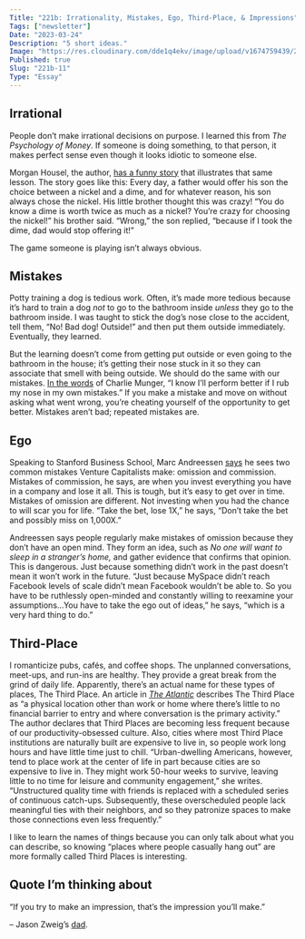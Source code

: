```yaml
---
Title: "221b: Irrationality, Mistakes, Ego, Third-Place, & Impressions"
Tags: ["newsletter"]
Date: "2023-03-24"
Description: "5 short ideas."
Image: "https://res.cloudinary.com/dde1q4ekv/image/upload/v1674759439/221b_OG_ifioi4.png"
Published: true
Slug: "221b-11"
Type: "Essay"
---
```

## Irrational

People don’t make irrational decisions on purpose. I learned this from *The Psychology of Money*. If someone is doing something, to that person, it makes perfect sense even though it looks idiotic to someone else.

Morgan Housel, the author, [has a funny story](https://open.spotify.com/episode/1ELrw8BuYVfEh3xHAZof0q?si=8bd6b1a16c0f4853) that illustrates that same lesson. The story goes like this: Every day, a father would offer his son the choice between a nickel and a dime, and for whatever reason, his son always chose the nickel. His little brother thought this was crazy! “You do know a dime is worth twice as much as a nickel? You’re crazy for choosing the nickel!” his brother said. “Wrong,” the son replied, “because if I took the dime, dad would stop offering it!”

The game someone is playing isn’t always obvious.

## Mistakes

Potty training a dog is tedious work. Often, it’s made more tedious because it’s hard to train a dog *not* to go to the bathroom inside *unless* they go to the bathroom inside. I was taught to stick the dog’s nose close to the accident, tell them, “No! Bad dog! Outside!” and then put them outside immediately. Eventually, they learned.

But the learning doesn’t come from getting put outside or even going to the bathroom in the house; it’s getting their nose stuck in it so they can associate that smell with being outside. We should do the same with our mistakes. [In the words](https://open.spotify.com/episode/2QTLimXIzpJPrsXbubtgJt?si=8a8a86629a6349e1) of Charlie Munger, “I know I’ll perform better if I rub my nose in my own mistakes.” If you make a mistake and move on without asking what went wrong, you’re cheating yourself of the opportunity to get better. Mistakes aren’t bad; repeated mistakes are.

## Ego

Speaking to Stanford Business School, Marc Andreessen [says](https://www.gsb.stanford.edu/insights/marc-andreessen-take-ego-out-ideas) he sees two common mistakes Venture Capitalists make: omission and commission. Mistakes of commission, he says, are when you invest everything you have in a company and lose it all. This is tough, but it’s easy to get over in time. Mistakes of omission are different. Not investing when you had the chance to will scar you for life. “Take the bet, lose 1X,” he says, “Don’t take the bet and possibly miss on 1,000X.”

Andreessen says people regularly make mistakes of omission because they don’t have an open mind. They form an idea, such as *No one will want to sleep in a stranger’s home,* and gather evidence that confirms that opinion. This is dangerous. Just because something didn’t work in the past doesn’t mean it won’t work in the future. “Just because MySpace didn’t reach Facebook levels of scale didn’t mean Facebook wouldn’t be able to. So you have to be ruthlessly open-minded and constantly willing to reexamine your assumptions...You have to take the ego out of ideas,” he says, “which is a very hard thing to do.”

## Third-Place

I romanticize pubs, cafés, and coffee shops. The unplanned conversations, meet-ups, and run-ins are healthy. They provide a great break from the grind of daily life. Apparently, there’s an actual name for these types of places, The Third Place. An article in *[The Atlantic](https://www.theatlantic.com/family/archive/2022/04/third-places-meet-new-people-pandemic/629468/)* describes The Third Place as “a physical location other than work or home where there’s little to no financial barrier to entry and where conversation is the primary activity.” The author declares that Third Places are becoming less frequent because of our productivity-obsessed culture. Also, cities where most Third Place institutions are naturally built are expensive to live in, so people work long hours and have little time just to chill. “Urban-dwelling Americans, however, tend to place work at the center of life in part because cities are so expensive to live in. They might work 50-hour weeks to survive, leaving little to no time for leisure and community engagement,” she writes. “Unstructured quality time with friends is replaced with a scheduled series of continuous catch-ups. Subsequently, these overscheduled people lack meaningful ties with their neighbors, and so they patronize spaces to make those connections even less frequently.”

I like to learn the names of things because you can only talk about what you can describe, so knowing “places where people casually hang out” are more formally called Third Places is interesting.

## Quote I’m thinking about

“If you try to make an impression, that’s the impression you’ll make.”

– Jason Zweig’s [dad](https://jasonzweig.com/on-writing-better-part-1/).
